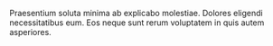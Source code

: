 Praesentium soluta minima ab explicabo molestiae. Dolores eligendi necessitatibus eum. Eos neque sunt rerum voluptatem in quis autem asperiores.